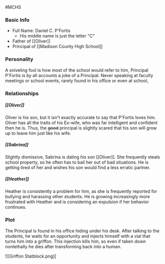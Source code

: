 #MCHS 

### Basic Info

- Full Name: Daniel C. P'Fortis
	- His middle name is just the letter "C"
- Father of [[Oliver]]
- Principal of [[Madison County High School]]

### Personality

A sniveling fool is how most of the school would refer to him, Principal P'Fortis is by all accounts a joke of a Principal. Never speaking at faculty meetings or school events, rarely found in his office or even at school,  

### Relationships

##### [[Oliver]]
Oliver is his son, but it isn't exactly accurate to say that P'Fortis loves him. Oliver has all the traits of his Ex-wife, who was far intelligent and confident then he is. Thus, the ~~good~~ principal is slightly scared that his son will grow up to leave him just like his wife.

##### [[Sabrina]]
Slightly dismissive, Sabrina is dating his son [[Oliver]]. She frequently steals school property, so he often has to bail her out of bad situations. He is getting tired of her and wishes his son would find a less erratic partner.

##### [[Heather]]
Heather is consistently a problem for him, as she is frequently reported for bullying and harassing other students. He is growing increasingly more frustrated with Heather and is considering an expulsion if her behavior continues.

### Plot

The Principal is found in his office hiding under his desk. After talking to the students, he waits for an opportunity and injects himself with a vial that turns him into a griffon. This injection kills him, so even if taken down nonlethally he dies after transforming back into a human.

![[Griffon Statblock.png]]